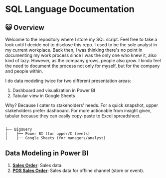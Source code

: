 # SQL Language Documentation

## 😺 Overview

Welcome to the repository where I store my SQL script. Feel free to take a look until I decide not to disclose this repo. I used to be the sole analyst in my current workplace. Back then, I was thinking there's no point in documenting my work process since I was the only one who knew it, also kind of lazy. However, as the company grows, people also grow. I kinda feel the need to document the process not only for myself, but for the company and people within.  

I do data modeling twice for two different presentation areas: 
1. Dashboard and visualization in Power BI
2. Tabular view in Google Sheets

Why? Because I cater to stakeholders' needs. For a quick snapshot, upper stakeholders prefer dashboard. For more actionable from insight given, tabular because they can easily copy-paste to Excel spreadsheet.

```

├── BigQuery 
|    ├── Power BI (for upper/C levels)
|    ├── Google Sheets (for managers/analyst)

```

## Data Modeling in Power BI

1. [**Sales Order**](sql/sales): Sales data.
2. [**POS Sales Order**](sql/pos-sales): Sales data for offline channel (store or event).
